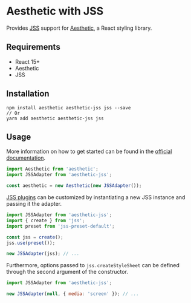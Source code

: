 # Aesthetic with JSS

Provides [JSS](https://github.com/cssinjs/jss) support for
[Aesthetic](https://github.com/milesj/aesthetic), a React styling library.

## Requirements

* React 15+
* Aesthetic
* JSS

## Installation

```
npm install aesthetic aesthetic-jss jss --save
// Or
yarn add aesthetic aesthetic-jss jss
```

## Usage

More information on how to get started can be found in the
[official documentation](https://github.com/milesj/aesthetic).

```javascript
import Aesthetic from 'aesthetic';
import JSSAdapter from 'aesthetic-jss';

const aesthetic = new Aesthetic(new JSSAdapter());
```

[JSS plugins](https://github.com/cssinjs/jss/blob/master/docs/plugins.md)
can be customized by instantiating a new JSS instance and passing it the adapter.

```javascript
import JSSAdapter from 'aesthetic-jss';
import { create } from 'jss';
import preset from 'jss-preset-default';

const jss = create();
jss.use(preset());

new JSSAdapter(jss); // ...
```

Furthermore, options passed to `jss.createStyleSheet` can be defined through the
second argument of the constructor.

```javascript
import JSSAdapter from 'aesthetic-jss';

new JSSAdapter(null, { media: 'screen' }); // ...
```
